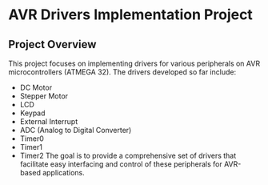 # AVR Drivers Implementation Project
## Project Overview
This project focuses on implementing drivers for various peripherals on AVR microcontrollers (ATMEGA 32). The drivers developed so far include:

* DC Motor
* Stepper Motor
* LCD
* Keypad
* External Interrupt
* ADC (Analog to Digital Converter)
* Timer0
* Timer1
* Timer2
The goal is to provide a comprehensive set of drivers that facilitate easy interfacing and control of these peripherals for AVR-based applications.
